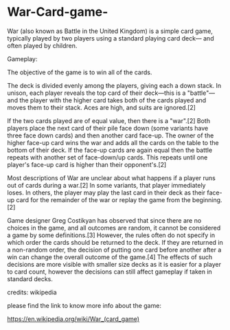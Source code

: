 # War-Card-game-

War (also known as Battle in the United Kingdom) is a simple card game, typically played by two players using a standard playing card deck— and often played by children.


Gameplay:

The objective of the game is to win all of the cards.

The deck is divided evenly among the players, giving each a down stack. In unison, each player reveals the top card of their deck—this is a "battle"—and the player with the higher card takes both of the cards played and moves them to their stack. Aces are high, and suits are ignored.[2]

If the two cards played are of equal value, then there is a "war".[2] Both players place the next card of their pile face down (some variants have three face down cards) and then another card face-up. The owner of the higher face-up card wins the war and adds all the cards on the table to the bottom of their deck. If the face-up cards are again equal then the battle repeats with another set of face-down/up cards. This repeats until one player's face-up card is higher than their opponent's.[2]

Most descriptions of War are unclear about what happens if a player runs out of cards during a war.[2] In some variants, that player immediately loses. In others, the player may play the last card in their deck as their face-up card for the remainder of the war or replay the game from the beginning.[2]

Game designer Greg Costikyan has observed that since there are no choices in the game, and all outcomes are random, it cannot be considered a game by some definitions.[3] However, the rules often do not specify in which order the cards should be returned to the deck. If they are returned in a non-random order, the decision of putting one card before another after a win can change the overall outcome of the game.[4] The effects of such decisions are more visible with smaller size decks as it is easier for a player to card count, however the decisions can still affect gameplay if taken in standard decks. 

credits: wikipedia

please find the link to know more info about the game:

https://en.wikipedia.org/wiki/War_(card_game)
